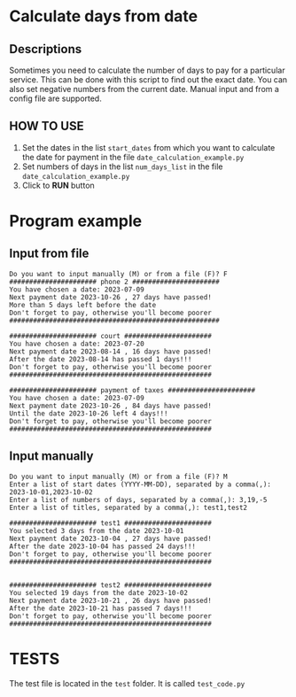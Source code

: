 # Calculate days from date

## Descriptions 
Sometimes you need to calculate the number of days to pay for a particular service. 
This can be done with this script to find out the exact date.
You can also set negative numbers from the current date.
Manual input and from a config file are supported.

## HOW TO USE
1. Set the dates in the list `start_dates` from which you want to calculate the date for payment 
in the file `date_calculation_example.py`
2. Set numbers of days in the list `num_days_list` in the file `date_calculation_example.py`
3. Click to **RUN** button


# Program example
## Input from file
```
Do you want to input manually (M) or from a file (F)? F
###################### phone 2 ######################
You have chosen a date: 2023-07-09
Next payment date 2023-10-26 , 27 days have passed!
More than 5 days left before the date
Don't forget to pay, otherwise you'll become poorer
#####################################################

###################### court ######################
You have chosen a date: 2023-07-20
Next payment date 2023-08-14 , 16 days have passed!
After the date 2023-08-14 has passed 1 days!!!
Don't forget to pay, otherwise you'll become poorer
###################################################

###################### payment of taxes ######################
You have chosen a date: 2023-07-09
Next payment date 2023-10-26 , 84 days have passed!
Until the date 2023-10-26 left 4 days!!!
Don't forget to pay, otherwise you'll become poorer
###################################################
```
## Input manually
```
Do you want to input manually (M) or from a file (F)? M
Enter a list of start dates (YYYY-MM-DD), separated by a comma(,): 2023-10-01,2023-10-02
Enter a list of numbers of days, separated by a comma(,): 3,19,-5
Enter a list of titles, separated by a comma(,): test1,test2

###################### test1 ######################
You selected 3 days from the date 2023-10-01
Next payment date 2023-10-04 , 27 days have passed!
After the date 2023-10-04 has passed 24 days!!!
Don't forget to pay, otherwise you'll become poorer
###################################################


###################### test2 ######################
You selected 19 days from the date 2023-10-02
Next payment date 2023-10-21 , 26 days have passed!
After the date 2023-10-21 has passed 7 days!!!
Don't forget to pay, otherwise you'll become poorer
###################################################
```
# TESTS
The test file is located in the `test` folder. It is called `test_code.py`
